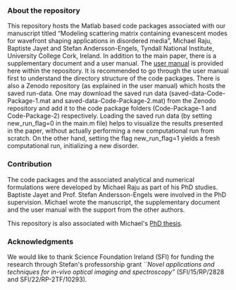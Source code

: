 ### About the repository
This repository hosts the Matlab based code packages associated with our manuscript titled “Modeling scattering matrix containing evanescent modes for 
wavefront shaping applications in disordered media”, Michael Raju, Baptiste Jayet and Stefan Andersson-Engels, Tyndall National Institute, University College Cork, Ireland.
 In addition to the main paper, there is a supplementary 
document and a user manual. The [user manual](/User_manual.pdf)
 is provided here within the repository. It is recommended to go through the user manual first to understand the directory 
structure of the code packages. There is also a Zenodo repository (as explained in the user manual) which hosts the saved run-data. One may download the saved
run data (saved-data-Code-Package-1.mat and saved-data-Code-Package-2.mat) from 
the Zenodo repository and add it to the code package folders (Code-Package-1 and Code-Package-2) respectively. Loading the saved run data
(by setting new\_run\_flag=0 in the main.m file) 
helps to visualize the results presented in the paper, without actually performing a new computational run from scratch. On the other hand, setting the flag 
new\_run\_flag=1 yields a fresh computational run, initializing a new disorder.  

### Contribution
The code packages and the associated analytical and numerical formulations were developed by Michael Raju as part of his PhD studies.
Baptiste Jayet and Prof. Stefan Andersson-Engels were involved in the PhD supervision. 
Michael wrote the manuscript, the supplementary document and the user manual with the support from the other authors. 

This repository is also associated with Michael's [PhD thesis](https://hdl.handle.net/10468/14107).

### Acknowledgments
We would like to thank Science Foundation Ireland (SFI) for funding the research through Stefan's professorship grant *``Novel applications and techniques for in-vivo
optical imaging and spectroscopy”* (SFI/15/RP/2828 and SFI/22/RP-2TF/10293).
